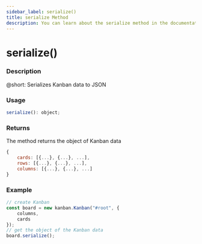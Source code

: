```yaml
---
sidebar_label: serialize()
title: serialize Method
description: You can learn about the serialize method in the documentation of the DHTMLX JavaScript Kanban library. Browse developer guides and API reference, try out code examples and live demos, and download a free 30-day evaluation version of DHTMLX Kanban.
---
```


# serialize()

### Description

@short: Serializes Kanban data to JSON

### Usage

~~~jsx {}
serialize(): object;
~~~

### Returns

The method returns the object of Kanban data  

~~~jsx {}
{
	cards: [{...}, {...}, ...],
	rows: [{...}, {...}, ...],
	columns: [{...}, {...}, ...]
}
~~~

### Example

~~~jsx {7}
// create Kanban
const board = new kanban.Kanban("#root", {
	columns,
	cards
});
// get the object of the Kanban data
board.serialize();
~~~
